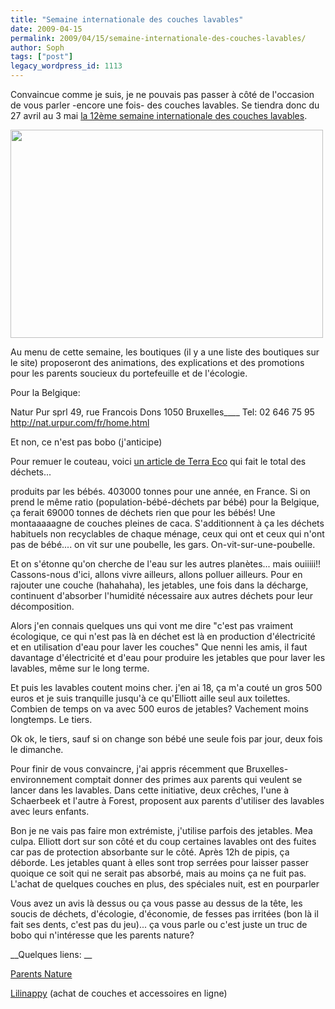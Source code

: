 ```yaml
---
title: "Semaine internationale des couches lavables"
date: 2009-04-15
permalink: 2009/04/15/semaine-internationale-des-couches-lavables/
author: Soph
tags: ["post"]
legacy_wordpress_id: 1113
---
```


Convaincue comme je suis, je ne pouvais pas passer à côté de l'occasion de vous parler -encore une fois- des couches lavables. Se tiendra donc du 27 avril au 3 mai [la 12ème semaine internationale des couches lavables](http://www.bulledecoton.org/index.php?option=com_content&amp;task=view&amp;id=143&amp;Itemid=213).

<img class="alignnone" title="coucheslavables" src="http://farm4.static.flickr.com/3363/3423853131_69559253bb.jpg?v=0" alt="" width="500" height="333" />

Au menu de cette semaine, les boutiques (il y a une liste des boutiques sur le site) proposeront des animations, des explications et des promotions pour les parents soucieux du portefeuille et de l'écologie.

Pour la Belgique:

Natur Pur sprl
49, rue Francois Dons
1050 Bruxelles____
Tel: 02 646 75 95
<a title="natur pur" href="http://nat.urpur.com/fr/home.html" target="_blank">http://nat.urpur.com/fr/home.html</a>

Et non, ce n'est pas bobo (j'anticipe)

Pour remuer le couteau, voici [un article de Terra Eco](http://www.terra-economica.info/L-objet-qui-tue-cette-semaine-la,3429.html) qui fait le total des déchets...

<!-- excerpt -->

produits par les bébés. 403000 tonnes pour une année, en France. Si on prend le même ratio (population-bébé-déchets par bébé) pour la Belgique, ça ferait 69000 tonnes de déchets rien que pour les bébés! Une montaaaaagne de couches pleines de caca. S'additionnent à ça les déchets habituels non recyclables de chaque ménage, ceux qui ont et ceux qui n'ont pas de bébé.... on vit sur une poubelle, les gars. On-vit-sur-une-poubelle.

Et on s'étonne qu'on cherche de l'eau sur les autres planètes... mais ouiiiii!! Cassons-nous d'ici, allons vivre ailleurs, allons polluer ailleurs. Pour en rajouter une couche (hahahaha), les jetables, une fois dans la décharge, continuent d'absorber l'humidité nécessaire aux autres déchets pour leur décomposition.

Alors j'en connais quelques uns qui vont me dire "c'est pas vraiment écologique, ce qui n'est pas là en déchet est là en production d'électricité et en utilisation d'eau pour laver les couches" Que nenni les amis, il faut davantage d'électricité et d'eau pour produire les jetables que pour laver les lavables, même sur le long terme.

Et puis les lavables coutent moins cher. j'en ai 18, ça m'a couté un gros 500 euros et je suis tranquille jusqu'à ce qu'Elliott aille seul aux toilettes. Combien de temps on va avec 500 euros de jetables? Vachement moins longtemps. Le tiers.

Ok ok, le tiers, sauf si on change son bébé une seule fois par jour, deux fois le dimanche.

Pour finir de vous convaincre, j'ai appris récemment que Bruxelles-environnement comptait donner des primes aux parents qui veulent se lancer dans les lavables. Dans cette initiative, deux crêches, l'une à Schaerbeek et l'autre à Forest, proposent aux parents d'utiliser des lavables avec leurs enfants.

Bon je ne vais pas faire mon extrémiste, j'utilise parfois des jetables. Mea culpa. Elliott dort sur son côté et du coup certaines lavables ont des fuites car pas de protection absorbante sur le côté. Après 12h de pipis, ça déborde. Les jetables quant à elles sont trop serrées pour laisser passer quoique ce soit qui ne serait pas absorbé, mais au moins ça ne fuit pas. L'achat de quelques couches en plus, des spéciales nuit, est en pourparler

Vous avez un avis là dessus ou ça vous passe au dessus de la tête, les soucis de déchets, d'écologie, d'économie, de fesses pas irritées (bon là il fait ses dents, c'est pas du jeu)... ça vous parle ou c'est juste un truc de bobo qui n'intéresse que les parents nature?

__Quelques liens: __

[Parents Nature ](http://www.parentsnature.be/)

[Lilinappy](http://www.lilinappy.com/) (achat de couches et accessoires en ligne)
